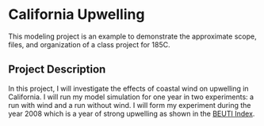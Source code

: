 # California Upwelling

This modeling project is an example to demonstrate the approximate scope, files, and organization of a class project for 185C.

## Project Description
In this project, I will investigate the effects of coastal wind on upwelling in California. I will run my model simulation for one year in two experiments: a run with wind and a run without wind. I will form my experiment during the year 2008 which is a year of strong upwelling as shown in the [BEUTI Index](https://ecowatch.noaa.gov/thematic/upwelling).


